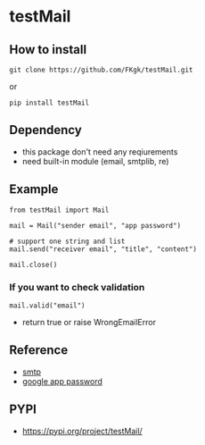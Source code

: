 # testMail

## How to install
```
git clone https://github.com/FKgk/testMail.git
```
or
```
pip install testMail
```

## Dependency
- this package don't need any reqiurements
- need built-in module (email, smtplib, re)

## Example
```
from testMail import Mail

mail = Mail("sender email", "app password")

# support one string and list
mail.send("receiver email", "title", "content")

mail.close()
```

### If you want to check validation
```
mail.valid("email")
```
- return true or raise WrongEmailError

## Reference
- [smtp](https://docs.python.org/3/library/smtplib.html)
- [google app password](https://support.google.com/accounts/answer/185833?hl=ko)

## PYPI
- https://pypi.org/project/testMail/